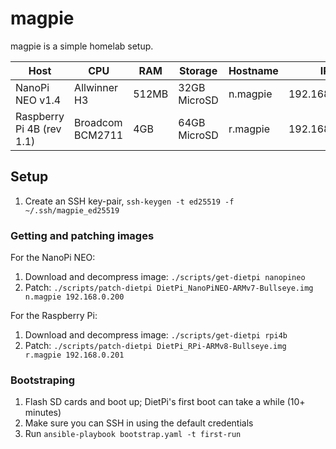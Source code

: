 # magpie

magpie is a simple homelab setup.

| Host                      | CPU              | RAM   | Storage      | Hostname | IP            |
| ------------------------- | ---------------- | ----- | ------------ | -------- | ------------- |
| NanoPi NEO v1.4           | Allwinner H3     | 512MB | 32GB MicroSD | n.magpie | 192.168.0.200 |
| Raspberry Pi 4B (rev 1.1) | Broadcom BCM2711 | 4GB   | 64GB MicroSD | r.magpie | 192.168.0.201 |

## Setup

1. Create an SSH key-pair, `ssh-keygen -t ed25519 -f ~/.ssh/magpie_ed25519`

### Getting and patching images

For the NanoPi NEO:

1. Download and decompress image: `./scripts/get-dietpi nanopineo`
2. Patch: `./scripts/patch-dietpi DietPi_NanoPiNEO-ARMv7-Bullseye.img n.magpie 192.168.0.200`

For the Raspberry Pi:

1. Download and decompress image: `./scripts/get-dietpi rpi4b`
2. Patch: `./scripts/patch-dietpi DietPi_RPi-ARMv8-Bullseye.img r.magpie 192.168.0.201`

### Bootstraping

1. Flash SD cards and boot up; DietPi's first boot can take a while (10+ minutes)
2. Make sure you can SSH in using the default credentials
3. Run `ansible-playbook bootstrap.yaml -t first-run`
